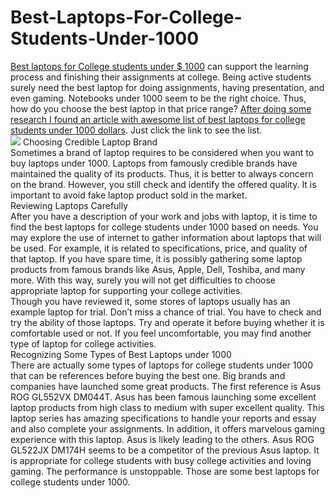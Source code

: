 # Best-Laptops-For-College-Students-Under-1000
<a href="https://github.com/mbakdesy/Best-Laptops-For-College-Students-Under-1000/">Best laptops for College students under $ 1000</a>
 can support the learning process and finishing their assignments at college. Being active students surely need the best laptop for doing assignments, having presentation, and even gaming. Notebooks under 1000 seem to be the right choice. Thus, how do you choose the best laptop in that price range? <a href="http://rajalaptop.com/student-notebook-under-1000/">After doing some research I found an article with awesome list of best laptops for college students under 1000 dollars</a>. Just click the link to see the list. <br>
<img src="http://2.bp.blogspot.com/-bt-q4qWXDBg/VKe_XD6LSoI/AAAAAAAABSE/heX7DEmU7Vo/s1600/lenovo-laptop-convertible-yoga-2-13-inch-orange.jpg" />
Choosing Credible Laptop Brand<br>
Sometimes a brand of laptop requires to be considered when you want to buy laptops under 1000. Laptops from famously credible brands have maintained the quality of its products. Thus, it is better to always concern on the brand. However, you still check and identify the offered quality. It is important to avoid fake laptop product sold in the market.<br>
Reviewing Laptops Carefully<br>
After you have a description of your work and jobs with laptop, it is time to find the best laptops for college students under 1000 based on needs. You may explore the use of internet to gather information about laptops that will be used. For example, it is related to specifications, price, and quality of that laptop. If you have spare time, it is possibly gathering some laptop products from famous brands like Asus, Apple, Dell, Toshiba, and many more. With this way, surely you will not get difficulties to choose appropriate laptop for supporting your college activities.<br>
Though you have reviewed it, some stores of laptops usually has an example laptop for trial. Don’t miss a chance of trial. You have to check and try the ability of those laptops. Try and operate it before buying whether it is comfortable used or not. If you feel uncomfortable, you may find another type of laptop for college activities.<br>
Recognizing Some Types of Best Laptops under 1000<br>
There are actually some types of laptops for college students under 1000 that can be references before buying the best one. Big brands and companies have launched some great products. The first reference is Asus ROG GL552VX DM044T. Asus has been famous launching some excellent laptop products from high class to medium with super excellent quality. This laptop series has amazing specifications to handle your reports and essay and also complete your assignments. In addition, it offers marvelous gaming experience with this laptop. Asus is likely leading to the others. Asus ROG GL522JX DM174H seems to be a competitor of the previous Asus laptop. It is appropriate for college students with busy college activities and loving gaming. The performance is unstoppable. Those are some best laptops for college students under 1000.<br>




